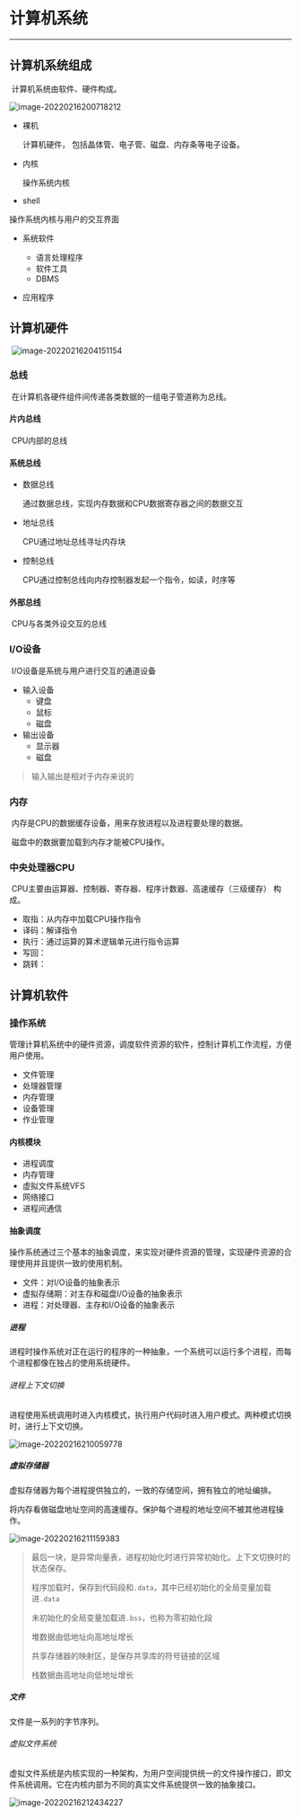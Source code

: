 # 计算机系统

---



## 计算机系统组成

​		计算机系统由软件、硬件构成。

![image-20220216200718212](https://gitee.com/masstsing/picgo-picserver/raw/master/image-20220216200718212.png)

- 裸机

  计算机硬件， 包括晶体管、电子管、磁盘、内存条等电子设备。

- 内核

  操作系统内核

-  shell

  操作系统内核与用户的交互界面

- 系统软件

  - 语言处理程序	
  - 软件工具
  - DBMS

- 应用程序 



## 计算机硬件

​		![image-20220216204151154](https://gitee.com/masstsing/picgo-picserver/raw/master/image-20220216204151154.png)

### 总线

​		在计算机各硬件组件间传递各类数据的一组电子管道称为总线。

#### 片内总线

​		CPU内部的总线

#### 系统总线

- 数据总线

  通过数据总线，实现内存数据和CPU数据寄存器之间的数据交互

- 地址总线

  CPU通过地址总线寻址内存块

- 控制总线

  CPU通过控制总线向内存控制器发起一个指令，如读，时序等

#### 外部总线

​		CPU与各类外设交互的总线



### I/O设备

​		I/O设备是系统与用户进行交互的通道设备

- 输入设备
  - 键盘
  - 鼠标
  - 磁盘
- 输出设备
  - 显示器
  - 磁盘

> 输入输出是相对于内存来说的

### 内存

​		内存是CPU的数据缓存设备，用来存放进程以及进程要处理的数据。

​		磁盘中的数据要加载到内存才能被CPU操作。

### 中央处理器CPU

​		CPU主要由运算器、控制器、寄存器、程序计数器、高速缓存（三级缓存） 构成。

- 取指：从内存中加载CPU操作指令
- 译码：解译指令
- 执行：通过运算的算术逻辑单元进行指令运算
- 写回：
- 跳转：



## 计算机软件

### 操作系统

​		管理计算机系统中的硬件资源，调度软件资源的软件，控制计算机工作流程，方便用户使用。

- 文件管理
- 处理器管理
- 内存管理
- 设备管理
- 作业管理

#### 内核模块

- 进程调度
- 内存管理
- 虚拟文件系统VFS
- 网络接口
- 进程间通信

#### 抽象调度

操作系统通过三个基本的抽象调度，来实现对硬件资源的管理，实现硬件资源的合理使用并且提供一致的使用机制。

- 文件：对I/O设备的抽象表示
- 虚拟存储期：对主存和磁盘I/O设备的抽象表示
- 进程：对处理器、主存和I/O设备的抽象表示

##### 进程

进程时操作系统对正在运行的程序的一种抽象，一个系统可以运行多个进程，而每个进程都像在独占的使用系统硬件。

###### 进程上下文切换

进程使用系统调用时进入内核模式，执行用户代码时进入用户模式。两种模式切换时，进行上下文切换。 

![image-20220216210059778](https://gitee.com/masstsing/picgo-picserver/raw/master/image-20220216210059778.png)

##### 虚拟存储器

虚拟存储器为每个进程提供独立的，一致的存储空间，拥有独立的地址编排。

将内存看做磁盘地址空间的高速缓存。保护每个进程的地址空间不被其他进程操作。

![image-20220216211159383](https://gitee.com/masstsing/picgo-picserver/raw/master/image-20220216211159383.png)

> 最后一块，是异常向量表，进程初始化时进行异常初始化。上下文切换时的状态保存。
>
> 程序加载时，保存到代码段和`.data`，其中已经初始化的全局变量加载进`.data`
>
> 未初始化的全局变量加载进`.bss`，也称为零初始化段
>
> 堆数据由低地址向高地址增长
>
> 共享存储器的映射区，是保存共享库的符号链接的区域
>
> 栈数据由高地址向低地址增长



##### 文件

文件是一系列的字节序列。

###### 虚拟文件系统

虚拟文件系统是内核实现的一种架构，为用户空间提供统一的文件操作接口，即文件系统调用。它在内核内部为不同的真实文件系统提供一致的抽象接口。

![image-20220216212434227](https://gitee.com/masstsing/picgo-picserver/raw/master/image-20220216212434227.png)























